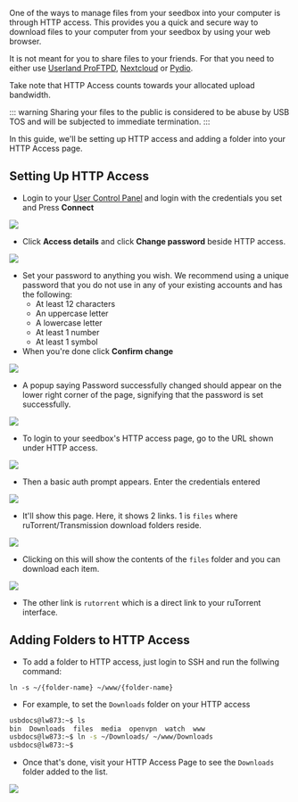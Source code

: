 One of the ways to manage files from your seedbox into your computer is through HTTP access. This provides you a quick and secure way to download files to your computer from your seedbox by using your web browser.

It is not meant for you to share files to your friends. For that you need to either use [Userland ProFTPD](https://docs.usbx.me/books/file-transfer-protocol-%28ftp%29/page/userland-proftpd), [Nextcloud](https://docs.usbx.me/books/nextcloud) or [Pydio](https://docs.usbx.me/books/pydio).

Take note that HTTP Access counts towards your allocated upload bandwidth.

::: warning
Sharing your files to the public is considered to be abuse by USB TOS and will be subjected to immediate termination.
:::

In this guide, we'll be setting up HTTP access and adding a folder into your HTTP Access page.

## Setting Up HTTP Access

* Login to your [User Control Panel](https://cp.ultraseedbox.com) and login with the credentials you set and Press **Connect**

![](docs.usbx.me/uploads/images/gallery/2020-05/image-1590934220094.png)

* Click **Access details** and click **Change password** beside HTTP access.

![](docs.usbx.me/uploads/images/gallery/2020-05/image-1590950126285.png)

* Set your password to anything you wish. We recommend using a unique password that you do not use in any of your existing accounts and has the following:
  * At least 12 characters
  * An uppercase letter
  * A lowercase letter
  * At least 1 number
  * At least 1 symbol
* When you're done click **Confirm change**

![](docs.usbx.me/uploads/images/gallery/2020-05/image-1590950218550.png)

* A popup saying Password successfully changed should appear on the lower right corner of the page, signifying that the password is set successfully.

![](https://docs.usbx.me/uploads/images/gallery/2019-10/image2019-5-7_11-25-0%5B1%5D.png)

* To login to your seedbox's HTTP access page, go to the URL shown under HTTP access.

![](docs.usbx.me/uploads/images/gallery/2020-05/image-1590950327893.png)

* Then a basic auth prompt appears. Enter the credentials entered

![](docs.usbx.me/uploads/images/gallery/2020-05/image-1590950438564.png)

* It'll show this page. Here, it shows 2 links. 1 is `files` where ruTorrent/Transmission download folders reside.

![](docs.usbx.me/uploads/images/gallery/2020-05/image-1590950544650.png)

* Clicking on this will show the contents of the `files` folder and you can download each item.

![](docs.usbx.me/uploads/images/gallery/2020-05/image-1590950791512.png)

* The other link is `rutorrent` which is a direct link to your ruTorrent interface.

## Adding Folders to HTTP Access

* To add a folder to HTTP access, just login to SSH and run the follwing command:

`ln -s ~/{folder-name} ~/www/{folder-name}`

* For example, to set the `Downloads` folder on your HTTP access

```sh
usbdocs@lw873:~$ ls
bin  Downloads  files  media  openvpn  watch  www
usbdocs@lw873:~$ ln -s ~/Downloads/ ~/www/Downloads
usbdocs@lw873:~$
```

* Once that's done, visit your HTTP Access Page to see the `Downloads` folder added to the list.

![](docs.usbx.me/uploads/images/gallery/2020-05/image-1590951359270.png)